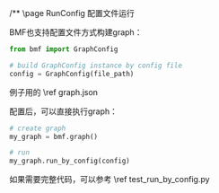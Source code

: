 /** \page RunConfig 配置文件运行

BMF也支持配置文件方式构建graph：

```python
from bmf import GraphConfig

# build GraphConfig instance by config file
config = GraphConfig(file_path)
```

例子用的 \ref graph.json

配置后，可以直接执行graph：

```python
# create graph
my_graph = bmf.graph()

# run
my_graph.run_by_config(config)
```

如果需要完整代码，可以参考 \ref test_run_by_config.py
